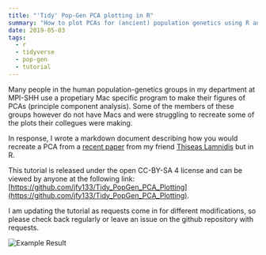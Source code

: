 ```yaml
---
title: "'Tidy' Pop-Gen PCA plotting in R"
summary: "How to plot PCAs for (ancient) population genetics using R and the tidyverse"
date: 2019-05-03
tags:
  - r
  - tidyverse
  - pop-gen
  - tutorial
---
```


Many people in the human population-genetics groups in my department at MPI-SHH use a propetiary Mac specific program to make their figures of PCAs (principle component analysis). Some of the members of these groups however do not have Macs and were struggling to recreate some of the plots their collegues were making. 

In response, I wrote a markdown document describing how you would recreate a PCA from a [recent paper](https://doi.org/10.1038/s41467-018-07483-5) from my friend [Thiseas Lamnidis](https://github.com/TCLamnidis) but in R.

This tutorial is released under the open CC-BY-SA 4 license and can be viewed by anyone at the following link: [https://github.com/jfy133/Tidy_PopGen_PCA_Plotting](https://github.com/jfy133/Tidy_PopGen_PCA_Plotting).

I am updating the tutorial as requests come in for different modifications, so please check back regularly or leave an issue on the github repository with requests.


![Example Result](/uploads/images/tidy-popgen-pca-example.png)
